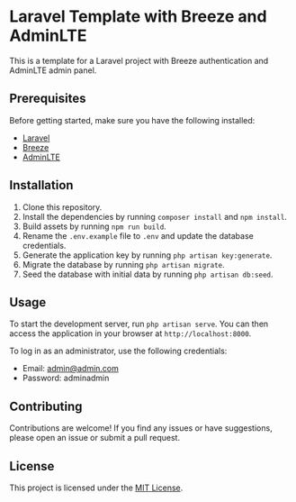 # Laravel Template with Breeze and AdminLTE

This is a template for a Laravel project with Breeze authentication and AdminLTE admin panel.

## Prerequisites

Before getting started, make sure you have the following installed:

-   [Laravel](https://laravel.com/docs)
-   [Breeze](https://laravel.com/docs/authentication#introduction)
-   [AdminLTE](https://adminlte.io/)

## Installation

1. Clone this repository.
2. Install the dependencies by running `composer install` and `npm install`.
3. Build assets by running `npm run build`.
4. Rename the `.env.example` file to `.env` and update the database credentials.
5. Generate the application key by running `php artisan key:generate`.
6. Migrate the database by running `php artisan migrate`.
7. Seed the database with initial data by running `php artisan db:seed`.

## Usage

To start the development server, run `php artisan serve`. You can then access the application in your browser at `http://localhost:8000`.

To log in as an administrator, use the following credentials:

-   Email: admin@admin.com
-   Password: adminadmin

## Contributing

Contributions are welcome! If you find any issues or have suggestions, please open an issue or submit a pull request.

## License

This project is licensed under the [MIT License](LICENSE).
